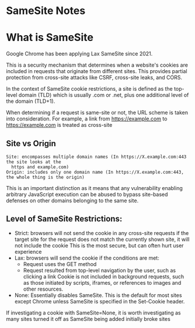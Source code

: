 # SameSite Notes

# What is SameSite
Google Chrome has been applying Lax SameSite since 2021.

This is a security mechanism that determines when a website's cookies are included in requests that originate from different sites. 
    This provides partial protection from cross-site attacks like CSRF, cross-site leaks, and CORS.

In the context of SameSite cookie restrictions, a site is defined as the top-level domain (TLD) which is usually .com or .net, plus one additional level of the domain (TLD+1).

When determining if a request is same-site or not, the URL scheme is taken into consideration. 
  For example, a link from https://example.com to https://example.com is treated as cross-site 

## Site vs Origin 
    Site: encompasses multiple domain names (In https://X.example.com:443 the site looks at the 
      https and example.com)
    Origin: includes only one domain name (In https://X.example.com:443, the whole thing is the origin)
This is an important distinction as it means that any vulnerability enabling arbitrary JavaScript execution can be abused to bypass site-based defenses on other domains belonging to the same site.

## Level of SameSite Restrictions:
  - Strict: browsers will not send the cookie in any cross-site requests
    if the target site for the request does not match the currently shown site, it will not 
      include the cookie
    This is the most secure, but can often hurt user experience
  - Lax: browsers will send the cookie if the conditions are met:
      - Request uses the GET method
      - Request resulted from top-level navigation by the user, such as clicking a link
        Cookie is not included in background requests, such as those initiated by scripts, 
          iframes, or references to images and other resources. 
  - None: Essentially disables SameSite. This is the default for most sites except Chrome unless
    SameSite is specified in the Set-Cookie header.

If investigating a cookie with SameSite=None, it is worth investigating as many sites turned it off as SameSite being added initially broke sites
